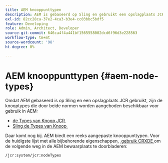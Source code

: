 ```yaml
---
title: AEM knooppunttypen
description: AEM is gebaseerd op Sling en gebruikt een opslagplaats JCR met knooptypes die door allebei worden aangeboden, maar AEM verstrekt ook een waaier van zijn eigen knooptypes.
exl-id: 82cc28ca-37e2-4ca3-b3e4-cc03bbc5bdf5
feature: Developing
role: Admin, Architect, Developer
source-git-commit: 646ca4f4a441bf1565558002dcd6f96d3e228563
workflow-type: tm+mt
source-wordcount: '98'
ht-degree: 0%

---
```


# AEM knooppunttypen {#aem-node-types}

Omdat AEM gebaseerd is op Sling en een opslagplaats JCR gebruikt, zijn de knooptypes die door beide normen worden aangeboden beschikbaar voor gebruik in AEM:

* [&#x200B; de Types van Knoop JCR &#x200B;](https://www.adobe.io/experience-manager/reference-materials/spec/jcr/2.0/3_Repository_Model.html#3.1.7-Node-Types)
* [&#x200B; Sling de Types van Knoop &#x200B;](https://cwiki.apache.org/confluence/display/SLING/Sling+Node+Types)

Daar komt nog bij. AEM biedt een reeks aangepaste knooppunttypen. Voor de huidigste lijst met alle bijbehorende eigenschappen, [&#x200B; gebruik CRXDE &#x200B;](/help/implementing/developing/tools/crxde.md) om de volgende weg in de AEM bewaarplaats te doorbladeren:

`/jcr:system/jcr:nodeTypes`
